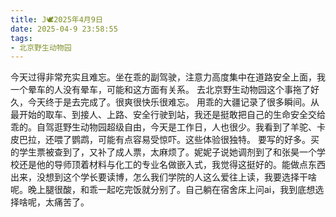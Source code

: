 ```yaml
---
title: J🕊️2025年4月9日
date: 2025-04-9 23:58:55
tags:
- 北京野生动物园
---
```

今天过得非常充实且难忘。坐在乖的副驾驶，注意力高度集中在道路安全上面，我一个晕车的人没有晕车，可能和这方面有关系。
去北京野生动物园这个事拖了好久，今天终于是去完成了。很爽很快乐很难忘。
用乖的大疆记录了很多瞬间。从最开始的取车、到接人、上路、安全行驶到站，我还是挺敢把自己的生命安全交给乖的。自驾逛野生动物园超级自由，今天是工作日，人也很少。我看到了羊驼、卡皮巴拉，还喂了鹦鹉，可能有点容易受惊吓。这些体验很独特。
要写的好多。买的学生票被查到了，又补了成人票，太麻烦了。妮妮子说她调剂到了和张昊一个学校还是他的导师顶着材料与化工的专业名做嵌入式，我觉得这挺好的。能做点东西出来，没想到这个学长要读博，怎么我们学院的人这么爱往上读，我要选择干啥呢。晚上腿很酸，和乖一起吃完饭就分别了。自己躺在宿舍床上问ai，我到底想选择啥呢，太痛苦了。